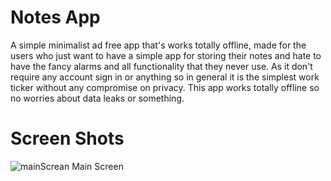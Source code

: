 # Notes App

A simple minimalist ad free app that's works totally offline,
made for the users who just want to have a simple app for storing their notes and hate to have the fancy alarms and all functionality that they never use.
As it don't require any account sign in or anything so in general it is the simplest work ticker without any compromise on privacy.
This app works totally offline so no worries about data leaks or something.

# Screen Shots

![mainScrean](https://github.com/anas1ezz0/notes_app/assets/115151453/e9eca62b-b3ca-45ac-8db7-7c1f32c77d43)
Main Screen
